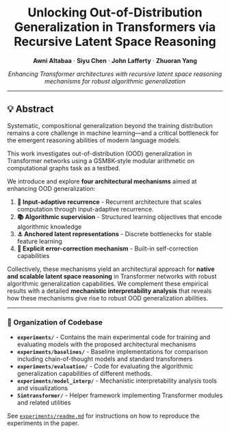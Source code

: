 <div align="center">

# Unlocking Out-of-Distribution Generalization in Transformers via Recursive Latent Space Reasoning

**Awni Altabaa** · **Siyu Chen** · **John Lafferty** · **Zhuoran Yang**

*Enhancing Transformer architectures with recursive latent space reasoning mechanisms for robust algorithmic generalization*

<!-- TODO: add arxiv link -->

</div>

---

## 💡 Abstract

Systematic, compositional generalization beyond the training distribution remains a core challenge in machine learning—and a critical bottleneck for the emergent reasoning abilities of modern language models.

This work investigates out-of-distribution (OOD) generalization in Transformer networks using a GSM8K-style modular arithmetic on computational graphs task as a testbed.

<!-- 
### ⭐ Key Contributions
-->
We introduce and explore **four architectural mechanisms** aimed at enhancing OOD generalization:

1. **🔄 Input-adaptive recurrence** - Recurrent architecture that scales computation through input-adaptive recurrence.
2. **📚 Algorithmic supervision** - Structured learning objectives that encode algorithmic knowledge  
3. **⚓ Anchored latent representations** - Discrete bottlenecks for stable feature learning
4. **🔧 Explicit error-correction mechanism** - Built-in self-correction capabilities
<!--
### 📊 Results
-->
Collectively, these mechanisms yield an architectural approach for **native and scalable latent space reasoning** in Transformer networks with robust algorithmic generalization capabilities. We complement these empirical results with a detailed **mechanistic interpretability analysis** that reveals how these mechanisms give rise to robust OOD generalization abilities.

---
<!-- 
## 🗂️ Repository Structure

```
📁 algorithmic-generalization-transformer-architectures/
├── 📄 LICENSE                          # Project license
├── 📄 README.md                        # This file
├── 📁 experiments/                     # Main experimental code
│   ├── 🐍 dag_generator.py            # Computational graph generation
│   ├── 🐍 generate_data.py            # Data generation utilities
│   ├── 🐍 model.py                    # Core model implementations
│   ├── 📄 readme.md                   # Detailed experiment instructions
│   ├── 🐍 tokenizers.py               # Custom tokenization methods
│   ├── 🐍 train.py                    # Main training script
│   ├── 🐍 utils.py                    # Utility functions
│   ├── 📁 baselines/                  # Baseline model implementations
│   │   ├── 🐍 baseline_cot_train.py   # Chain-of-thought baseline training
│   │   ├── 🐍 baseline_models.py      # Standard baseline architectures
│   │   ├── 🐍 baseline_train.py       # General baseline training
│   │   └── 🐍 generate_cot_data.py    # CoT data generation
│   ├── 📁 checkpoints/                # Saved model checkpoints
│   │   └── 📁 demo_group-demo_run/    # Example checkpoint
│   ├── 📁 configs/                    # Runtime configuration files
│   ├── 📁 data/                       # Generated datasets
│   │   └── 📁 Tr32Test128-ADD/        # Example dataset (32→128 nodes, ADD operations)
│   │       ├── 🗃️ train_data.pt       # Training dataset
│   │       ├── 🗃️ val_data.pt         # Validation dataset
│   │       └── 🔧 tokenizer.pickle    # Associated tokenizer
│   ├── 📁 evaluation/                 # Model evaluation tools
│   │   ├── 🐍 eval_baseline_model.py  # Baseline model evaluation
│   │   ├── 🐍 eval_cot_baseline_model.py # CoT baseline evaluation
│   │   ├── 🐍 eval_model.py           # Main model evaluation
│   │   ├── 🐍 eval_nointerm_model.py  # No-intermediate evaluation
│   │   ├── 📓 generate_cot_depth_generalization_datasets.ipynb # CoT dataset notebook
│   │   ├── 🐍 generate_cot_depth_generalization_datasets.py # CoT dataset script
│   │   ├── 🐍 generate_depth_generalization_datasets.py # Main dataset generation
│   │   ├── 🐍 metric_utils.py         # Evaluation metrics
│   │   ├── 📁 results/                # Evaluation results
│   │   └── 📁 val_datasets/           # Generated evaluation datasets
│   │       └── 📁 Tr32Test128/        # Example evaluation data
│   ├── 📁 example_configs/            # Example configuration files
│   │   ├── 📁 CoT/                    # Chain-of-Thought configurations
│   │   │   ├── ⚙️ data_config.yaml
│   │   │   ├── ⚙️ model_config.yaml
│   │   │   └── ⚙️ train_config.yaml
│   │   ├── 📁 feedforward_or_recurrent/ # Baseline configurations
│   │   │   ├── ⚙️ data_config.yaml
│   │   │   ├── ⚙️ model_config.yaml
│   │   │   └── ⚙️ train_config.yaml
│   │   └── 📁 our_method/             # Our method configurations
│   │       ├── ⚙️ data_config.yaml
│   │       ├── ⚙️ model_config.yaml
│   │       └── ⚙️ train_config.yaml
│   ├── 📁 lightning_logs/             # Training logs
│   └── 📁 model_interp/               # Model interpretability analysis
│       ├── 🐍 conduct_controlled_exp.py # Controlled experiments
│       ├── 📓 transformer_model_interpretation_documented.ipynb # Analysis notebook
│       ├── 📁 base_config-Nodes32-ADD/ # Interpretation configuration
│       │   ├── ⚙️ data_config.yaml
│       │   ├── ⚙️ model_config.yaml
│       │   └── ⚙️ train_config.yaml
│       ├── 📁 demo_checkpoint/         # Pre-trained model checkpoint
│       │   └── 💾 last.ckpt
│       └── 📁 figures/                 # Visualization outputs
│           ├── 🌐 L0_head_view.html
│           └── 🌐 L0_model_view.html
└── 📁 Simtransformer/                 # Simulation framework
    ├── 📄 README.md                   # Framework documentation
    ├── 📁 configurations/             # Global configuration templates
    │   ├── ⚙️ data_config_default.yaml
    │   ├── ⚙️ model_config_default.yaml
    │   ├── ⚙️ probe_config_default.yaml
    │   └── ⚙️ train_config_default.yaml
    └── 📁 simtransformer/             # Core framework code
        ├── 🐍 manager.py              # Experiment management
        ├── 🐍 model_bank.py           # Model registry
        ├── 🐍 model_base.py           # Base model classes
        ├── 🐍 module_base.py          # Base module classes
        ├── 📄 README.md               # Framework details
        ├── 🐍 utils.py                # Framework utilities
        └── 📁 configurations/         # Local configurations
            ├── ⚙️ data_config_default.yaml
            ├── ⚙️ model_config_default.yaml
            ├── ⚙️ probe_config_default.yaml
            └── ⚙️ train_config_default.yaml
``` -->

### 📂 Organization of Codebase

- **`experiments/`** - Contains the main experimental code for training and evaluating models with the proposed architectural mechanisms
- **`experiments/baselines/`** - Baseline implementations for comparison including chain-of-thought models and standard transformers
- **`experiments/evaluation/`** - Code for evaluating the algorithmic generalization capabilities of different methods.
- **`experiments/model_interp/`** - Mechanistic interpretability analysis tools and visualizations
- **`Simtransformer/`** - Helper framework implementing Transformer modules and related utilities

See [`experiments/readme.md`](experiments/readme.md) for instructions on how to reproduce the experiments in the paper.

<!-- TODO -->
<!-- ## Citation

```bibtex
@article{altabaa2025unlocking,
  title = {Unlocking Out-of-Distribution Generalization in Transformers via Recursive Latent Space Reasoning},
  author = {Altabaa, Awni and Chen, Siyu and Yang, Zhuoran and Lafferty, John},
  year = {2025},
  journal = {arXiv preprint arxiv:[...]}
}
``` -->
